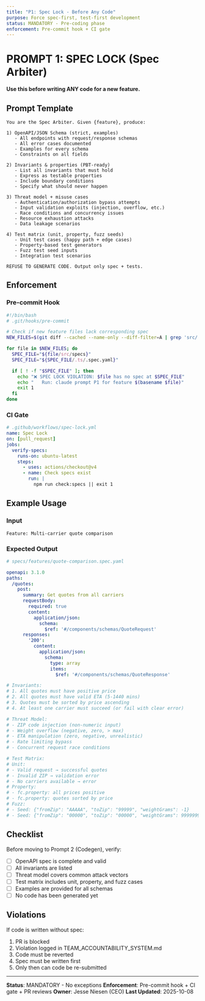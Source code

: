 ```yaml
---
title: "P1: Spec Lock - Before Any Code"
purpose: Force spec-first, test-first development
status: MANDATORY - Pre-coding phase
enforcement: Pre-commit hook + CI gate
---
```


# PROMPT 1: SPEC LOCK (Spec Arbiter)

**Use this before writing ANY code for a new feature.**

## Prompt Template

```
You are the Spec Arbiter. Given {feature}, produce:

1) OpenAPI/JSON Schema (strict, examples)
   - All endpoints with request/response schemas
   - All error cases documented
   - Examples for every schema
   - Constraints on all fields

2) Invariants & properties (PBT-ready)
   - List all invariants that must hold
   - Express as testable properties
   - Include boundary conditions
   - Specify what should never happen

3) Threat model + misuse cases
   - Authentication/authorization bypass attempts
   - Input validation exploits (injection, overflow, etc.)
   - Race conditions and concurrency issues
   - Resource exhaustion attacks
   - Data leakage scenarios

4) Test matrix (unit, property, fuzz seeds)
   - Unit test cases (happy path + edge cases)
   - Property-based test generators
   - Fuzz test seed inputs
   - Integration test scenarios

REFUSE TO GENERATE CODE. Output only spec + tests.
```

## Enforcement

### Pre-commit Hook
```bash
#!/bin/bash
# .git/hooks/pre-commit

# Check if new feature files lack corresponding spec
NEW_FILES=$(git diff --cached --name-only --diff-filter=A | grep 'src/.*\.ts$')

for file in $NEW_FILES; do
  SPEC_FILE="${file/src/specs}"
  SPEC_FILE="${SPEC_FILE/.ts/.spec.yaml}"

  if [ ! -f "$SPEC_FILE" ]; then
    echo "❌ SPEC LOCK VIOLATION: $file has no spec at $SPEC_FILE"
    echo "   Run: claude prompt P1 for feature $(basename $file)"
    exit 1
  fi
done
```

### CI Gate
```yaml
# .github/workflows/spec-lock.yml
name: Spec Lock
on: [pull_request]
jobs:
  verify-specs:
    runs-on: ubuntu-latest
    steps:
      - uses: actions/checkout@v4
      - name: Check specs exist
        run: |
          npm run check:specs || exit 1
```

## Example Usage

### Input
```
Feature: Multi-carrier quote comparison
```

### Expected Output
```yaml
# specs/features/quote-comparison.spec.yaml

openapi: 3.1.0
paths:
  /quotes:
    post:
      summary: Get quotes from all carriers
      requestBody:
        required: true
        content:
          application/json:
            schema:
              $ref: '#/components/schemas/QuoteRequest'
      responses:
        '200':
          content:
            application/json:
              schema:
                type: array
                items:
                  $ref: '#/components/schemas/QuoteResponse'

# Invariants:
# 1. All quotes must have positive price
# 2. All quotes must have valid ETA (5-1440 mins)
# 3. Quotes must be sorted by price ascending
# 4. At least one carrier must succeed (or fail with clear error)

# Threat Model:
# - ZIP code injection (non-numeric input)
# - Weight overflow (negative, zero, > max)
# - ETA manipulation (zero, negative, unrealistic)
# - Rate limiting bypass
# - Concurrent request race conditions

# Test Matrix:
# Unit:
# - Valid request → successful quotes
# - Invalid ZIP → validation error
# - No carriers available → error
# Property:
# - fc.property: all prices positive
# - fc.property: quotes sorted by price
# Fuzz:
# - Seed: {"fromZip": "AAAAA", "toZip": "99999", "weightGrams": -1}
# - Seed: {"fromZip": "00000", "toZip": "00000", "weightGrams": 999999999}
```

## Checklist

Before moving to Prompt 2 (Codegen), verify:

- [ ] OpenAPI spec is complete and valid
- [ ] All invariants are listed
- [ ] Threat model covers common attack vectors
- [ ] Test matrix includes unit, property, and fuzz cases
- [ ] Examples are provided for all schemas
- [ ] No code has been generated yet

## Violations

If code is written without spec:
1. PR is blocked
2. Violation logged in TEAM_ACCOUNTABILITY_SYSTEM.md
3. Code must be reverted
4. Spec must be written first
5. Only then can code be re-submitted

---

**Status**: MANDATORY - No exceptions
**Enforcement**: Pre-commit hook + CI gate + PR reviews
**Owner**: Jesse Niesen (CEO)
**Last Updated**: 2025-10-08
